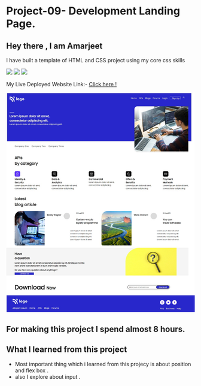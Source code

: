 # Project-09-  Development Landing Page.
 ## Hey there ,  I am Amarjeet 
 I have built a template of HTML and CSS project using my core css skills 
 
 ![](https://img.shields.io/badge/Project-09-grren)
 ![](https://img.shields.io/badge/HTML-5-orange)
 ![](https://img.shields.io/badge/CSS-3-blue)

 My Live Deployed Website Link:- [Click here !](https://project-09-web-page-template-of-a-comapny.netlify.app/)

 
 ![](./images/web-page.jpg)

 ## For making this project I spend almost 8 hours.

 ## What I learned from this project 
 - Most important thing which i learned from this projecy is about position and flex box .
 - also I explore about input .
  


